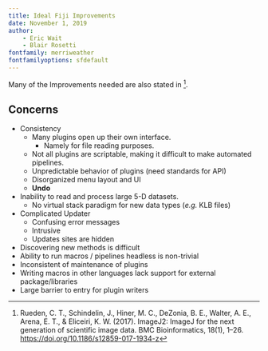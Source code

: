 ```yaml
---
title: Ideal Fiji Improvements
date: November 1, 2019
author:
	- Eric Wait
	- Blair Rosetti
fontfamily: merriweather
fontfamilyoptions: sfdefault
---
```


Many of the Improvements needed are also stated in [^rueden].

## Concerns

- Consistency
	- Many plugins open up their own interface. 
		- Namely for file reading purposes.
	- Not all plugins are scriptable, making it difficult to make automated pipelines.
	- Unpredictable behavior of plugins (need standards for API)
	- Disorganized menu layout and UI
	- **Undo**
- Inability to read and process large 5-D datasets.
	- No virtual stack paradigm for new data types (_e.g._ KLB files)
- Complicated Updater
	- Confusing error messages
	- Intrusive
	- Updates sites are hidden
- Discovering new methods is difficult
- Ability to run macros / pipelines headless is non-trivial
- Inconsistent of maintenance of plugins
- Writing macros in other languages lack support for external package/libraries
- Large barrier to entry for plugin writers

[^rueden]: Rueden, C. T., Schindelin, J., Hiner, M. C., DeZonia, B. E., Walter, A. E., Arena, E. T., & Eliceiri, K. W. (2017). ImageJ2: ImageJ for the next generation of scientific image data. BMC Bioinformatics, 18(1), 1–26. https://doi.org/10.1186/s12859-017-1934-z